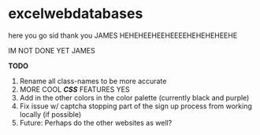 # excelwebdatabases

here you go sid
thank you JAMES HEHEHEEHEEHEEEEHEHEHEHEEHE

IM NOT DONE YET JAMES




**TODO**
1. Rename all class-names to be more accurate
2. MORE COOL ***CSS*** FEATURES YES
3. Add in the other colors in the color palette (currently black and purple)
4. Fix issue w/ captcha stopping part of the sign up process from working locally (if possible)
5. Future: Perhaps do the other websites as well?
